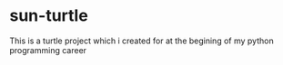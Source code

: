 # sun-turtle
This is a turtle project which i created for at the begining of my python programming career
